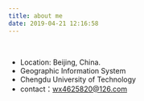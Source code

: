 ```yaml
---
title: about me
date: 2019-04-21 12:16:58
---
```

<br>

* Location: Beijing, China.
* Geographic Information System
* Chengdu University of Technology
* contact：wx4625820@126.com